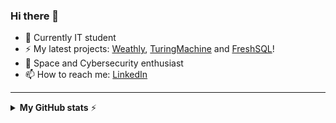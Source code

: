### Hi there 👋

- 🌱 Currently IT student
- ⚡ My latest projects: [Weathly](https://weathly.tiz314.it), [TuringMachine](https://github.com/tiz314/TuringMachine) and [FreshSQL](https://freshsql.tiz314.it)!
- 🚀 Space and Cybersecurity enthusiast
- 📫 How to reach me: [LinkedIn](https://www.linkedin.com/in/tiziano-radicchi/)

--- 

<details>
  <summary><b>My GitHub stats</b> ⚡</summary>
  <p>
    <img align="center" src="https://github-readme-stats.vercel.app/api?username=tiz314&hide=stars&count_private=true&show_icons=true&theme=material-palenight" alt="tiz314's Github Stats">
  </p>
</details>
<!--
**tiz314/tiz314** is a ✨ _special_ ✨ repository because its `README.md` (this file) appears on your GitHub profile.

Here are some ideas to get you started:

- 🔭 I’m currently working on ...
- 🌱 I’m currently learning ...
- 👯 I’m looking to collaborate on ...
- 🤔 I’m looking for help with ...
- 💬 Ask me about ...
- 📫 How to reach me: ...
- 😄 Pronouns: ...
- ⚡ Fun fact: ...
-->
